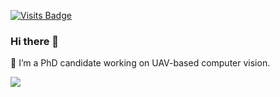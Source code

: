 
<!--
[![Linkedin Badge](https://img.shields.io/badge/-ningzhang-blue?style=plastic&logo=Linkedin&logoColor=white&link=https://www.linkedin.com/in/ningzhang18/)](https://www.linkedin.com/in/ningzhang18/)

-->
[![Visits Badge](https://badges.pufler.dev/visits/noahzn/noahzn)](https:noahzn)
### Hi there 👋
🔭 I’m a PhD candidate working on UAV-based computer vision.
<!--
**noahzn/noahzn** is a ✨ _special_ ✨ repository because its `README.md` (this file) appears on your GitHub profile.

Here are some ideas to get you started:

- 🌱 I’m currently learning ...
- 👯 I’m looking to collaborate on ...
- 🤔 I’m looking for help with ...
- 💬 Ask me about ...
- 📫 How to reach me: ...
- 😄 Pronouns: ...
- ⚡ Fun fact: ...
-->
![](https://github-readme-stats.vercel.app/api?username=noahzn&count_private=true)
